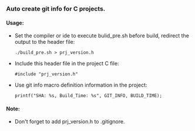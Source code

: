 ### Auto create git info for C projects.



#### Usage:

- Set the compiler or ide to execute bulid_pre.sh before build, redirect the output to the header file:

  `./build_pre.sh > prj_version.h`

- Include this header file in the project C file:

    `#include "prj_version.h"`

- Use git info macro definition information in the project:

   `printf("SHA: %s, Build_Time: %s", GIT_INFO, BUILD_TIME);`



#### Note:

- Don't forget to add prj_version.h to .gitignore.